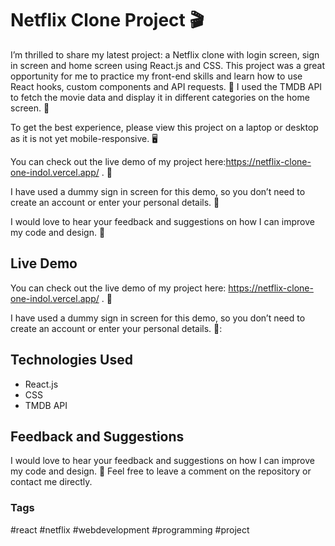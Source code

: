 # Netflix Clone Project 🎬 

I’m thrilled to share my latest project: a Netflix clone with login screen, sign in screen and home screen using React.js and CSS. This project was a great opportunity for me to practice my front-end skills and learn how to use React hooks, custom components and API requests. 🚀 I used the TMDB API to fetch the movie data and display it in different categories on the home screen. 🍿

To get the best experience, please view this project on a laptop or desktop as it is not yet mobile-responsive. 🖥️

You can check out the live demo of my project here:https://netflix-clone-one-indol.vercel.app/ . 🙌

I have used a dummy sign in screen for this demo, so you don’t need to create an account or enter your personal details. 🔐

I would love to hear your feedback and suggestions on how I can improve my code and design. 💬

## Live Demo

You can check out the live demo of my project here: https://netflix-clone-one-indol.vercel.app/ . 🙌

I have used a dummy sign in screen for this demo, so you don’t need to create an account or enter your personal details. 🔐:

## Technologies Used
- React.js
- CSS
- TMDB API

## Feedback and Suggestions

I would love to hear your feedback and suggestions on how I can improve my code and design. 💬 Feel free to leave a comment on the repository or contact me directly.

### Tags
#react #netflix #webdevelopment #programming #project
